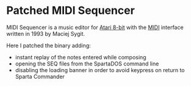 ﻿Patched MIDI Sequencer
======================

MIDI Sequencer is a music editor for 
[Atari 8-bit](http://en.wikipedia.org/wiki/Atari_8-bit_family)
with the [MIDI](https://en.wikipedia.org/wiki/MIDI) interface
written in 1993 by Maciej Sygit.

Here I patched the binary adding:
* instant replay of the notes entered while composing
* opening the SEQ files from the SpartaDOS command line
* disabling the loading banner in order to avoid keypress on return to Sparta Commander
